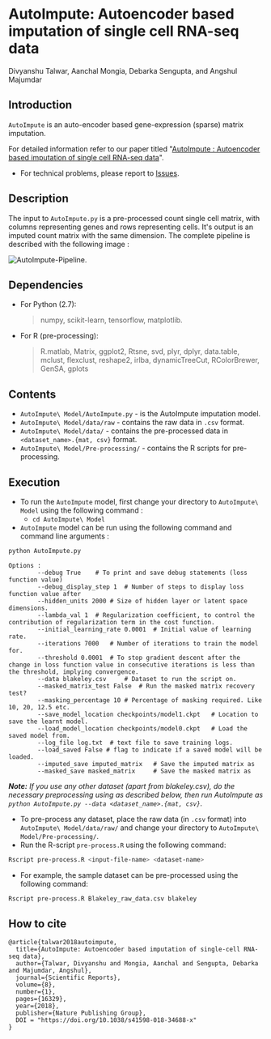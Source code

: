 AutoImpute: Autoencoder based imputation of single cell RNA-seq data
================
Divyanshu Talwar, Aanchal Mongia, Debarka Sengupta, and Angshul Majumdar

## Introduction
`AutoImpute` is an auto-encoder based gene-expression (sparse) matrix imputation.

For detailed information refer to our paper titled "[AutoImpute : Autoencoder based imputation of single cell RNA-seq data](https://www.nature.com/articles/s41598-018-34688-x)".

-	For technical problems, please report to [Issues](https://github.com/divyanshu-talwar/AutoImpute/issues).

## Description
The input to `AutoImpute.py` is a pre-processed count single cell matrix, with columns representing genes and rows representing cells. It's output is an imputed count matrix with the same dimension. The complete pipeline is described with the following image : 

![AutoImpute-Pipeline](./images/pipeline.jpg).

## Dependencies
* For Python (2.7):
    > numpy, scikit-learn, tensorflow, matplotlib.
* For R (pre-processing):
	> R.matlab, Matrix, ggplot2, Rtsne, svd, plyr, dplyr, data.table, mclust, flexclust, reshape2, irlba, dynamicTreeCut, RColorBrewer, GenSA, gplots

## Contents
* `AutoImpute\ Model/AutoImpute.py` - is the AutoImpute imputation model.
* `AutoImpute\ Model/data/raw` - contains the raw data in `.csv` format.
* `AutoImpute\ Model/data/` - contains the pre-processed data in `<dataset_name>.{mat, csv}` format.
* `AutoImpute\ Model/Pre-processing/` - contains the R scripts for pre-processing.

## Execution
* To run the `AutoImpute` model, first change your directory to `AutoImpute\ Model` using the following command :
	* `cd AutoImpute\ Model`
* `AutoImpute` model can be run using the following command and command line arguments :
```bash
python AutoImpute.py
```
```
Options :
		--debug True	# To print and save debug statements (loss function value)
		--debug_display_step 1	# Number of steps to display loss function value after
		--hidden_units 2000	# Size of hidden layer or latent space dimensions.
		--lambda_val 1	# Regularization coefficient, to control the contribution of regularization term in the cost function.
		--initial_learning_rate 0.0001	# Initial value of learning rate.
		--iterations 7000	# Number of iterations to train the model for.
		--threshold 0.0001	# To stop gradient descent after the change in loss function value in consecutive iterations is less than the threshold, implying convergence.
		--data blakeley.csv 	# Dataset to run the script on.
		--masked_matrix_test False	# Run the masked matrix recovery test?
		--masking_percentage 10	# Percentage of masking required. Like 10, 20, 12.5 etc.
		--save_model_location checkpoints/model1.ckpt 	# Location to save the learnt model.
		--load_model_location checkpoints/model0.ckpt 	# Load the saved model from.
		--log_file log.txt 	# text file to save training logs.
		--load_saved False # flag to indicate if a saved model will be loaded.
		--imputed_save imputed_matrix 	# Save the imputed matrix as
		--masked_save masked_matrix 	# Save the masked matrix as

```
_**Note:** If you use any other dataset (apart from blakeley.csv), do the necessary preprocessing using as described below, then run AutoImpute as `python AutoImpute.py --data <dataset_name>.{mat, csv}`._

* To pre-process any dataset, place the raw data (in `.csv` format) into `AutoImpute\ Model/data/raw/` and change your directory to `AutoImpute\ Model/Pre-processing/`.
* Run the R-script `pre-process.R` using the following command:
```bash
Rscript pre-process.R <input-file-name> <dataset-name>
```
* For example, the sample dataset can be pre-processed using the following command:
```bash
Rscript pre-process.R Blakeley_raw_data.csv blakeley
```
## How to cite
```
@article{talwar2018autoimpute,
  title={AutoImpute: Autoencoder based imputation of single-cell RNA-seq data},
  author={Talwar, Divyanshu and Mongia, Aanchal and Sengupta, Debarka and Majumdar, Angshul},
  journal={Scientific Reports},
  volume={8},
  number={1},
  pages={16329},
  year={2018},
  publisher={Nature Publishing Group},
  DOI = "https://doi.org/10.1038/s41598-018-34688-x"
}
```
